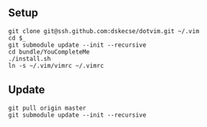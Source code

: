 ## Setup

    git clone git@ssh.github.com:dskecse/dotvim.git ~/.vim
    cd $_
    git submodule update --init --recursive
    cd bundle/YouCompleteMe
    ./install.sh
    ln -s ~/.vim/vimrc ~/.vimrc

## Update

    git pull origin master
    git submodule update --init --recursive
